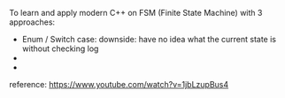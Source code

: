 To learn and apply modern C++ on FSM (Finite State Machine) with 3 approaches:
+ Enum / Switch case: downside: have no idea what the current state is without checking log
+ 
+

reference: https://www.youtube.com/watch?v=1jbLzupBus4
